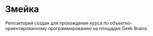# Змейка #
Репозиторий создан для прохождения курса по объектно-ориентированному программированию на площадке Geek Brains.
